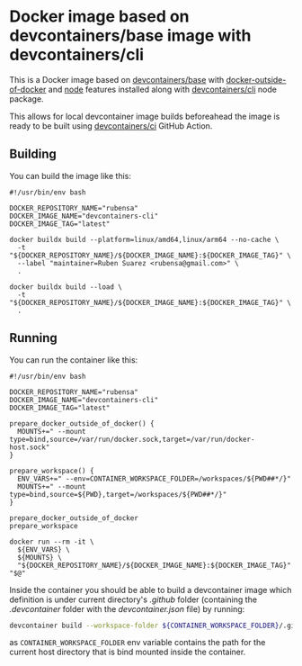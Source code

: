 # Docker image based on devcontainers/base image with devcontainers/cli

This is a Docker image based on [devcontainers/base](https://mcr.microsoft.com/en-us/product/devcontainers/base) with [docker-outside-of-docker](https://github.com/devcontainers/features/tree/main/src/docker-outside-of-docker) and [node](https://github.com/devcontainers/features/tree/main/src/node) features installed along with [devcontainers/cli](https://www.npmjs.com/package/@devcontainers/cli) node package.

This allows for local devcontainer image builds beforeahead the image is ready to be built using [devcontainers/ci](https://github.com/devcontainers/ci) GitHub Action.

## Building

You can build the image like this:

```
#!/usr/bin/env bash

DOCKER_REPOSITORY_NAME="rubensa"
DOCKER_IMAGE_NAME="devcontainers-cli"
DOCKER_IMAGE_TAG="latest"

docker buildx build --platform=linux/amd64,linux/arm64 --no-cache \
  -t "${DOCKER_REPOSITORY_NAME}/${DOCKER_IMAGE_NAME}:${DOCKER_IMAGE_TAG}" \
  --label "maintainer=Ruben Suarez <rubensa@gmail.com>" \
  .

docker buildx build --load \
  -t "${DOCKER_REPOSITORY_NAME}/${DOCKER_IMAGE_NAME}:${DOCKER_IMAGE_TAG}" \
  .
```

## Running

You can run the container like this:

```
#!/usr/bin/env bash

DOCKER_REPOSITORY_NAME="rubensa"
DOCKER_IMAGE_NAME="devcontainers-cli"
DOCKER_IMAGE_TAG="latest"

prepare_docker_outside_of_docker() {
  MOUNTS+=" --mount type=bind,source=/var/run/docker.sock,target=/var/run/docker-host.sock"
}

prepare_workspace() {
  ENV_VARS+=" --env=CONTAINER_WORKSPACE_FOLDER=/workspaces/${PWD##*/}"
  MOUNTS+=" --mount type=bind,source=${PWD},target=/workspaces/${PWD##*/}"
}

prepare_docker_outside_of_docker
prepare_workspace

docker run --rm -it \
  ${ENV_VARS} \
  ${MOUNTS} \
  "${DOCKER_REPOSITORY_NAME}/${DOCKER_IMAGE_NAME}:${DOCKER_IMAGE_TAG}" "$@"
```

Inside the container you should be able to build a devcontainer image which definition is under current directory's _.github_ folder (containing the _.devcontainer_ folder with the _devcontainer.json_ file) by running:

```bash
devcontainer build --workspace-folder ${CONTAINER_WORKSPACE_FOLDER}/.github --image-name ghcr.io/nextail/${PWD##*/}-devcontainer --no-cache
```

as `CONTAINER_WORKSPACE_FOLDER` env variable contains the path for the current host directory that is bind mounted inside the container.